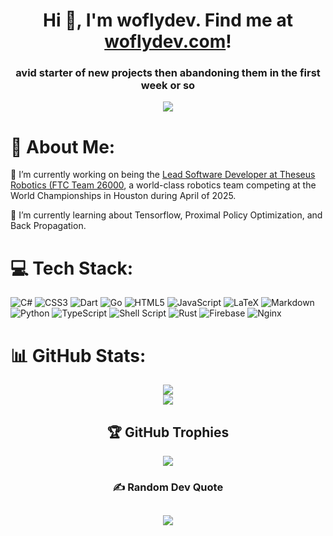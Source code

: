 <h1 align="center">Hi 👋, I'm woflydev. Find me at <a href="https://woflydev.com/">woflydev.com</a>!</h1>
<h3 align="center">avid starter of new projects then abandoning them in the first week or so</h3>

<div align="center">
  
[![](https://visitcount.itsvg.in/api?id=woflydev&icon=1&color=0)](https://visitcount.itsvg.in)

</div>
  
# 💫 About Me:
🔭 I’m currently working on being the [Lead Software Developer at Theseus Robotics (FTC Team 26000](https://www.linkedin.com/company/104085006), a world-class robotics team competing at the World Championships in Houston during April of 2025.

🌱 I’m currently learning about Tensorflow, Proximal Policy Optimization, and Back Propagation.

# 💻 Tech Stack:
![C#](https://img.shields.io/badge/c%23-%23239120.svg?style=flat&logo=c-sharp&logoColor=white) ![CSS3](https://img.shields.io/badge/css3-%231572B6.svg?style=flat&logo=css3&logoColor=white) ![Dart](https://img.shields.io/badge/dart-%230175C2.svg?style=flat&logo=dart&logoColor=white) ![Go](https://img.shields.io/badge/go-%2300ADD8.svg?style=flat&logo=go&logoColor=white) ![HTML5](https://img.shields.io/badge/html5-%23E34F26.svg?style=flat&logo=html5&logoColor=white) ![JavaScript](https://img.shields.io/badge/javascript-%23323330.svg?style=flat&logo=javascript&logoColor=%23F7DF1E) ![LaTeX](https://img.shields.io/badge/latex-%23008080.svg?style=flat&logo=latex&logoColor=white) ![Markdown](https://img.shields.io/badge/markdown-%23000000.svg?style=flat&logo=markdown&logoColor=white) ![Python](https://img.shields.io/badge/python-3670A0?style=flat&logo=python&logoColor=ffdd54) ![TypeScript](https://img.shields.io/badge/typescript-%23007ACC.svg?style=flat&logo=typescript&logoColor=white) ![Shell Script](https://img.shields.io/badge/shell_script-%23121011.svg?style=flat&logo=gnu-bash&logoColor=white) ![Rust](https://img.shields.io/badge/rust-%23000000.svg?style=flat&logo=rust&logoColor=white) ![Firebase](https://img.shields.io/badge/firebase-%23039BE5.svg?style=flat&logo=firebase) ![Nginx](https://img.shields.io/badge/nginx-%23009639.svg?style=flat&logo=nginx&logoColor=white)

# 📊 GitHub Stats:

<div align="center">
  
![](https://github-readme-streak-stats.herokuapp.com/?user=woflydev&theme=material-palenight&hide_border=true)<br/>
![](https://github-readme-stats.vercel.app/api/top-langs/?username=woflydev&theme=material-palenight&hide_border=true&include_all_commits=true&count_private=true&layout=compact)



## 🏆 GitHub Trophies
![](https://github-profile-trophy.vercel.app/?username=woflydev&theme=discord&no-frame=true&no-bg=false&margin-w=4)

### ✍️ Random Dev Quote
![](https://quotes-github-readme.vercel.app/api?type=horizontal&theme=radical)
---

</div>

